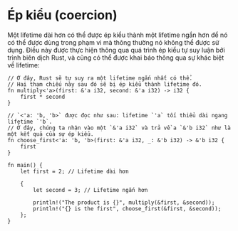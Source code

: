 # Ép kiểu (coercion)

Một lifetime dài hơn có thể được ép kiểu thành một lifetime ngắn hơn
để nó có thể được dùng trong phạm vi mà thông thường nó không thể được sử dụng.
Điều này được thực hiện thông qua quá trình ép kiểu tự suy luận bởi trình biên dịch Rust,
và cũng có thể được khai báo thông qua sự khác biệt về lifetime:

```rust,editable
// Ở đây, Rust sẽ tự suy ra một lifetime ngắn nhất có thể.
// Hai tham chiếu này sau đó sẽ bị ép kiểu thành lifetime đó.
fn multiply<'a>(first: &'a i32, second: &'a i32) -> i32 {
    first * second
}

// `<'a: 'b, 'b>` được đọc như sau: lifetime `'a` tối thiểu dài ngang lifetime `'b`.
// Ở đây, chúng ta nhận vào một `&'a i32` và trả về a `&'b i32` như là một kết quả của sự ép kiểu.
fn choose_first<'a: 'b, 'b>(first: &'a i32, _: &'b i32) -> &'b i32 {
    first
}

fn main() {
    let first = 2; // Lifetime dài hơn

    {
        let second = 3; // Lifetime ngắn hơn

        println!("The product is {}", multiply(&first, &second));
        println!("{} is the first", choose_first(&first, &second));
    };
}
```
